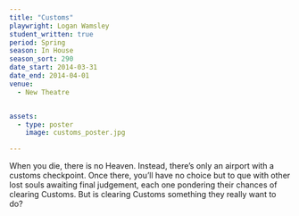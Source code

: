 ```yaml
---
title: "Customs"
playwright: Logan Wamsley
student_written: true
period: Spring
season: In House
season_sort: 290
date_start: 2014-03-31
date_end: 2014-04-01
venue:
  - New Theatre


assets:
  - type: poster
    image: customs_poster.jpg

---
```


When you die, there is no Heaven. Instead, there’s only an airport with a customs checkpoint. Once there, you’ll have no choice but to que with other lost souls awaiting final judgement, each one pondering their chances of clearing Customs. But is clearing Customs something they really want to do?
